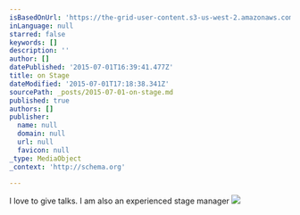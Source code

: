 ```yaml
---
isBasedOnUrl: 'https://the-grid-user-content.s3-us-west-2.amazonaws.com/d6fb1027-bbff-4f45-8205-6bec980271e2.jpg'
inLanguage: null
starred: false
keywords: []
description: ''
author: []
datePublished: '2015-07-01T16:39:41.477Z'
title: on Stage
dateModified: '2015-07-01T17:18:38.341Z'
sourcePath: _posts/2015-07-01-on-stage.md
published: true
authors: []
publisher:
  name: null
  domain: null
  url: null
  favicon: null
_type: MediaObject
_context: 'http://schema.org'

---
```

I love to give talks. I am also an experienced stage manager
![](https://the-grid-user-content.s3-us-west-2.amazonaws.com/d6fb1027-bbff-4f45-8205-6bec980271e2.jpg)